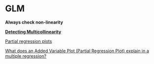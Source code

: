 # GLM

**Always check non-linearity**

**[Detecting Multicollinearity](https://www.edupristine.com/blog/detecting-multicollinearity)**

[Partial regression plots](https://rpubs.com/Hank_Stevens/prp)

[What does an Added Variable Plot (Partial Regression Plot) explain in a multiple regression?](https://stats.stackexchange.com/questions/125561/what-does-an-added-variable-plot-partial-regression-plot-explain-in-a-multiple)

